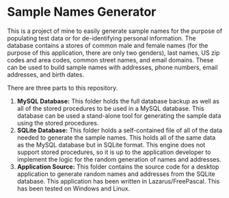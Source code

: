 # Sample Names Generator
This is a project of mine to easily generate sample names for the purpose of populating test data or for de-identifying personal information. The database contains a stores of common male and female names (for the purpose of this application, there are only two genders), last names, US zip codes and area codes, common street names, and email domains. These can be used to build sample names with addresses, phone numbers, email addresses, and birth dates.

There are three parts to this repository.
1. **MySQL Database:** This folder holds the full database backup as well as all of the stored procedures to be used in a MySQL database. This database can be used a stand-alone tool for generating the sample data using the stored procedures.
2. **SQLite Database:** This folder holds a self-contained file of all of the data needed to generate the sample names. This holds all of the same data as the MySQL database but in SQLite format. This engine does not support stored procedures, so it is up to the application developer to implement the logic for the random generation of names and addresses.
3. **Application Source:** This folder contains the source code for a desktop application to generate random names and addresses from the SQLite database. This application has been written in Lazarus/FreePascal. This has been tested on Windows and Linux.
